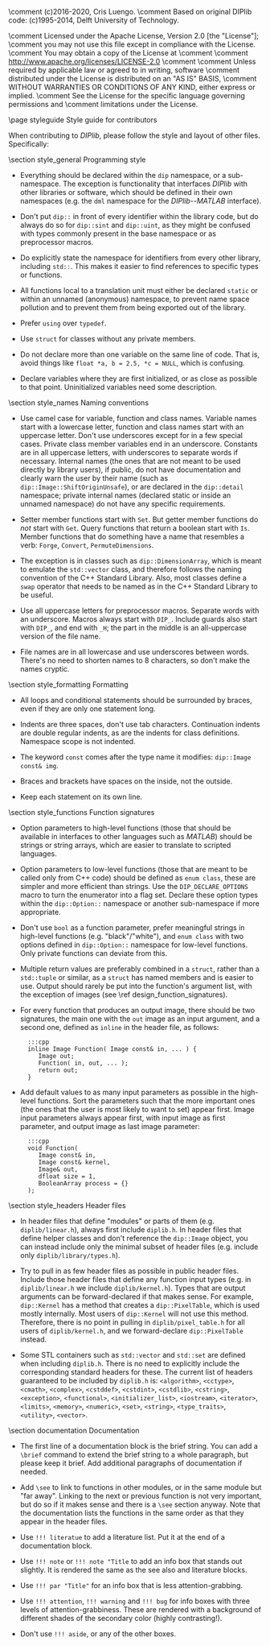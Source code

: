 \comment (c)2016-2020, Cris Luengo.
\comment Based on original DIPlib code: (c)1995-2014, Delft University of Technology.

\comment Licensed under the Apache License, Version 2.0 [the "License"];
\comment you may not use this file except in compliance with the License.
\comment You may obtain a copy of the License at
\comment
\comment    http://www.apache.org/licenses/LICENSE-2.0
\comment
\comment Unless required by applicable law or agreed to in writing, software
\comment distributed under the License is distributed on an "AS IS" BASIS,
\comment WITHOUT WARRANTIES OR CONDITIONS OF ANY KIND, either express or implied.
\comment See the License for the specific language governing permissions and
\comment limitations under the License.


\page styleguide Style guide for contributors

When contributing to *DIPlib*, please follow the style and layout of other files.
Specifically:

\section style_general Programming style

- Everything should be declared within the `dip` namespace, or a sub-namespace. The
  exception is functionality that interfaces *DIPlib* with other libraries or software,
  which should be defined in their own namespaces (e.g. the `dml` namespace for the
  *DIPlib--MATLAB* interface).

- Don't put `dip::` in front of every identifier within the library code, but do always
  do so for `dip::sint` and `dip::uint`, as they might be confused with types commonly
  present in the base namespace or as preprocessor macros.

- Do explicitly state the namespace for identifiers from every other library, including
  `std::`. This makes it easier to find references to specific types or functions.

- All functions local to a translation unit must either be declared `static` or within
  an unnamed (anonymous) namespace, to prevent name space pollution and to prevent
  them from being exported out of the library.

- Prefer `using` over `typedef`.

- Use `struct` for classes without any private members.

- Do not declare more than one variable on the same line of code. That is, avoid things
  like `float *a, b = 2.5, *c = NULL`, which is confusing.

- Declare variables where they are first initialized, or as close as possible to that
  point. Uninitialized variables need some description.

\section style_names Naming conventions

- Use camel case for variable, function and class names. Variable names start with
  a lowercase letter, function and class names start with an uppercase letter. Don't
  use underscores except for in a few special cases. Private class member variables
  end in an underscore. Constants are in all uppercase letters, with underscores to
  separate words if necessary. Internal names (the ones that are not meant to be used
  directly by library users), if public, do not have documentation and clearly
  warn the user by their name (such as `dip::Image::ShiftOriginUnsafe`), or are declared
  in the `dip::detail` namespace; private internal names (declared static or inside
  an unnamed namespace) do not have any specific requirements.

- Setter member functions start with `Set`. But getter member functions do *not* start
  with `Get`. Query functions that return a boolean start with `Is`. Member functions
  that do something have a name that resembles a verb: `Forge`, `Convert`, `PermuteDimensions`.

- The exception is in classes such as `dip::DimensionArray`, which is meant to emulate
  the `std::vector` class, and therefore follows the naming convention of the C++ Standard
  Library. Also, most classes define a `swap` operator that needs to be named as in
  the C++ Standard Library to be useful.

- Use all uppercase letters for preprocessor macros. Separate words with an underscore.
  Macros always start with `DIP_`. Include guards also start with `DIP_`, and end with
  `_H`; the part in the middle is an all-uppercase version of the file name.

- File names are in all lowercase and use underscores between words. There's no need
  to shorten names to 8 characters, so don't make the names cryptic.

\section style_formatting Formatting

- All loops and conditional statements should be surrounded by braces, even if they
  are only one statement long.

- Indents are three spaces, don't use tab characters. Continuation indents are double
  regular indents, as are the indents for class definitions. Namespace scope is not
  indented.

- The keyword `const` comes after the type name it modifies: `dip::Image const& img`.

- Braces and brackets have spaces on the inside, not the outside.

- Keep each statement on its own line.

\section style_functions Function signatures

- Option parameters to high-level functions (those that should be available in interfaces
  to other languages such as *MATLAB*) should be strings or string arrays, which are easier
  to translate to scripted languages.

- Option parameters to low-level functions (those that are meant to be called only from
  C++ code) should be defined as `enum class`, these are simpler and more efficient than
  strings. Use the `DIP_DECLARE_OPTIONS` macro to turn the enumerator into a flag set.
  Declare these option types within the `dip::Option::` namespace or another sub-namespace
  if more appropriate.

- Don't use `bool` as a function parameter, prefer meaningful strings in high-level functions
  (e.g. "black"/"white"), and `enum class` with two options defined in `dip::Option::`
  namespace for low-level functions. Only private functions can deviate from this.

- Multiple return values are preferably combined in a `struct`, rather than a `std::tuple`
  or similar, as a `struct` has named members and is easier to use. Output should rarely
  be put into the function's argument list, with the exception of images
  (see \ref design_function_signatures).

- For every function that produces an output image, there should be two signatures,
  the main one with the `out` image as an input argument, and a second one, defined
  as `inline` in the header file, as follows:

        :::cpp
        inline Image Function( Image const& in, ... ) {
           Image out;
           Function( in, out, ... );
           return out;
        }

- Add default values to as many input parameters as possible in the high-level functions.
  Sort the parameters such that the more important ones (the ones that the user is most likely
  to want to set) appear first. Image input parameters always appear first, with input image
  as first parameter, and output image as last image parameter:

        :::cpp
        void Function(
           Image const& in,
           Image const& kernel,
           Image& out,
           dfloat size = 1,
           BooleanArray process = {}
        );

\section style_headers Header files

- In header files that define "modules" or parts of them (e.g. `diplib/linear.h`), always
  first include `diplib.h`. In header files that define helper classes and don't reference
  the `dip::Image` object, you can instead include only the minimal subset of header files
  (e.g. include only `diplib/library/types.h`).

- Try to pull in as few header files as possible in public header files. Include those
  header files that define any function input types (e.g. in `diplib/linear.h` we include
  `diplib/kernel.h`). Types that are output arguments can be forward-declared if that
  makes sense. For example, `dip::Kernel` has a method that creates a `dip::PixelTable`,
  which is used mostly internally. Most users of `dip::Kernel` will not use this method.
  Therefore, there is no point in pulling in `diplib/pixel_table.h` for all users of
  `diplib/kernel.h`, and we forward-declare `dip::PixelTable` instead.

- Some STL containers such as `std::vector` and `std::set` are defined when including
  `diplib.h`. There is no need to explicitly include the corresponding standard headers
  for these. The current list of headers guaranteed to be included by `diplib.h` is:
  `<algorithm>`, `<cctype>`, `<cmath>`, `<complex>`, `<cstddef>`, `<cstdint>`, `<cstdlib>`,
  `<cstring>`, `<exception>`, `<functional>`, `<initializer_list>`, `<iostream>`,
  `<iterator>`, `<limits>`, `<memory>`, `<numeric>`, `<set>`, `<string>`, `<type_traits>`,
  `<utility>`, `<vector>`.

\section documentation Documentation

- The first line of a documentation block is the brief string. You can add a `\brief`
  command to extend the brief string to a whole paragraph, but please keep it brief.
  Add additional paragraphs of documentation if needed.

- Add `\see` to link to functions in other modules, or in the same module but "far away".
  Linking to the next or previous function is not very important, but do so if it makes
  sense and there is a `\see` section anyway. Note that the documentation lists the functions
  in the same order as that they appear in the header files.

- Use `!!! literatue` to add a literature list. Put it at the end of a documentation block.

- Use `!!! note` or `!!! note "Title` to add an info box that
  stands out slightly. It is rendered the same as the see also and literature blocks.

- Use `!!! par "Title"` for an info box that is less attention-grabbing.

- Use `!!! attention`, `!!! warning` and `!!! bug` for info boxes with three levels of attention-grabbiness.
  These are rendered with a background of different shades of the secondary color (highly contrasting!).

- Don't use `!!! aside`, or any of the other boxes.
